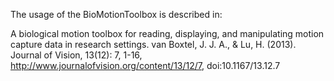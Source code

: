 The usage of the BioMotionToolbox is described in:

A biological motion toolbox for reading, displaying, and manipulating motion capture data in research settings.
van Boxtel, J. J. A., & Lu, H. (2013).
Journal of Vision, 13(12): 7, 1-16, http://www.journalofvision.org/content/13/12/7, doi:10.1167/13.12.7
